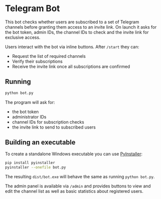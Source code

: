 # Telegram Bot

This bot checks whether users are subscribed to a set of Telegram channels before granting them access to an invite link. On launch it asks for the bot token, admin IDs, the channel IDs to check and the invite link for exclusive access.

Users interact with the bot via inline buttons. After `/start` they can:

- Request the list of required channels
- Verify their subscriptions
- Receive the invite link once all subscriptions are confirmed

## Running

```bash
python bot.py
```
The program will ask for:
- the bot token
- administrator IDs
- channel IDs for subscription checks
- the invite link to send to subscribed users

## Building an executable

To create a standalone Windows executable you can use [PyInstaller](https://pyinstaller.org/):

```bash
pip install pyinstaller
pyinstaller --onefile bot.py
```

The resulting `dist/bot.exe` will behave the same as running `python bot.py`.

The admin panel is available via `/admin` and provides buttons to view and edit the channel list as well as basic statistics about registered users.
